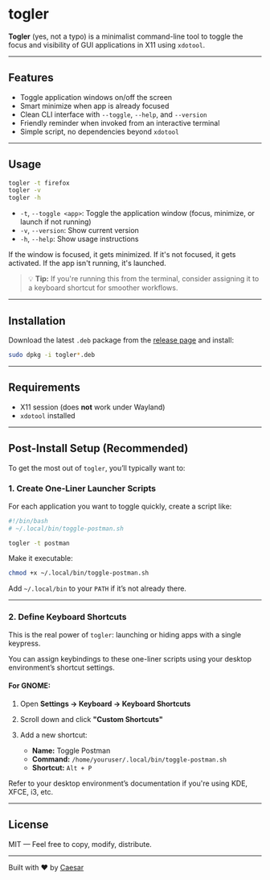 # togler

**Togler** (yes, not a typo) is a minimalist command-line tool to toggle the focus and visibility of GUI applications in X11 using `xdotool`.

---

## Features

-   Toggle application windows on/off the screen
-   Smart minimize when app is already focused
-   Clean CLI interface with `--toggle`, `--help`, and `--version`
-   Friendly reminder when invoked from an interactive terminal
-   Simple script, no dependencies beyond `xdotool`

---

## Usage

```sh
togler -t firefox
togler -v
togler -h
```

-   `-t`, `--toggle <app>`: Toggle the application window (focus, minimize, or launch if not running)
-   `-v`, `--version`: Show current version
-   `-h`, `--help`: Show usage instructions

If the window is focused, it gets minimized. If it's not focused, it gets activated. If the app isn't running, it's launched.

> 💡 **Tip:** If you're running this from the terminal, consider assigning it to a keyboard shortcut for smoother workflows.

---

## Installation

Download the latest `.deb` package from the [release page](https://github.com/caesar003/togler/releases) and install:

```sh
sudo dpkg -i togler*.deb
```

---

## Requirements

-   X11 session (does **not** work under Wayland)
-   `xdotool` installed

---

## Post-Install Setup (Recommended)

To get the most out of `togler`, you’ll typically want to:

### 1. Create One-Liner Launcher Scripts

For each application you want to toggle quickly, create a script like:

```bash
#!/bin/bash
# ~/.local/bin/toggle-postman.sh

togler -t postman
```

Make it executable:

```sh
chmod +x ~/.local/bin/toggle-postman.sh
```

Add `~/.local/bin` to your `PATH` if it’s not already there.

---

### 2. Define Keyboard Shortcuts

This is the real power of `togler`: launching or hiding apps with a single keypress.

You can assign keybindings to these one-liner scripts using your desktop environment’s shortcut settings.

#### For GNOME:

1. Open **Settings → Keyboard → Keyboard Shortcuts**
2. Scroll down and click **"Custom Shortcuts"**
3. Add a new shortcut:

    - **Name:** Toggle Postman
    - **Command:** `/home/youruser/.local/bin/toggle-postman.sh`
    - **Shortcut:** `Alt + P`

Refer to your desktop environment’s documentation if you're using KDE, XFCE, i3, etc.

---

## License

MIT — Feel free to copy, modify, distribute.

---

Built with ❤️ by [Caesar](https://github.com/caesar003)
